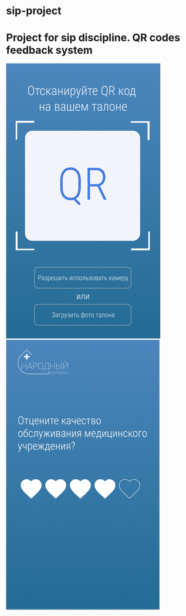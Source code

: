 # sip-project
Project for sip discipline. QR codes feedback system
========
![alt tag](https://github.com/NeuralNous/sip-project/blob/main/Снимок2.PNG?raw=true)
![alt tag](https://github.com/NeuralNous/sip-project/blob/main/Снимок3.PNG?raw=true)
